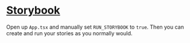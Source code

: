 # [Storybook](https://github.com/storybookjs/react-native)

Open up `App.tsx` and manually set `RUN_STORYBOOK` to `true`. Then you can create and run your stories as you normally
would.
